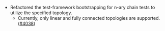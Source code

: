 - Refactored the test-framework bootstrapping for n-ary chain tests
  to utilize the specified topology.
    * Currently, only linear and fully connected topologies are supported.
  ([\#4038](https://github.com/informalsystems/hermes/issues/4038))